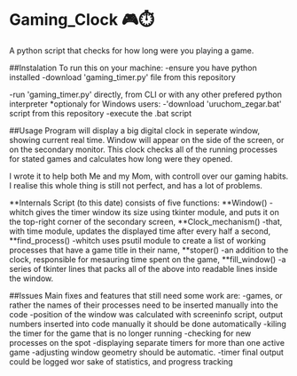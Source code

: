 # Gaming_Clock 🎮⏱️
A python script that checks for how long were you playing a game.

##Instalation
To run this on your machine:
-ensure you have python installed
-download 'gaming_timer.py' file from this repository

-run 'gaming_timer.py' directly, from CLI or with any other prefered python interpreter
*optionaly for Windows users:
-'download 'uruchom_zegar.bat' script from this repository
-execute the .bat script

##Usage
Program will display a big digital clock in seperate window, showing current real time. Window will appear on the side of the screen, or on the secondary monitor.
This clock checks all of the running processes for stated games and calculates how long were they opened.

I wrote it to help both Me and my Mom, with controll over our gaming habits.
I realise this whole thing is still not perfect, and has a lot of problems.

**Internals
Script (to this date) consists of five functions:
**Window()
-whitch gives the timer window its size using tkinter module, and puts it on the top-right corner of the secondary screen,
**Clock_mechanism() 
-that, with time module, updates the displayed time after every half a second,
**find_process()
-whitch uses psutil module to create a list of working processes that have a game title in their name,
**stoper()
-an addition to the clock, responsible for mesauring time spent on the game,
**fill_window()
-a series of tkinter lines that packs all of the above into readable lines inside the window.

##Issues
Main fixes and features that still need some work are:
-games, or rather the names of their processes need to be inserted manually into the code
-position of the window was calculated with screeninfo script, output numbers inserted into code manually
 it should be done automatically
-kiling the timer for the game that is no longer running
-checking for new processes on the spot
-displaying separate timers for more than one active game
-adjusting window geometry should be automatic.
-timer final output could be logged wor sake of statistics, and progress tracking
